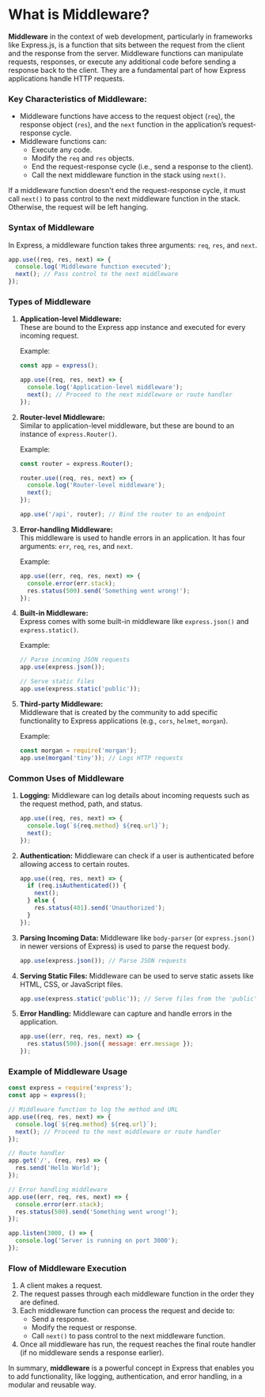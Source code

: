 # What is Middleware?

**Middleware** in the context of web development, particularly in frameworks like Express.js, is a function that sits between the request from the client and the response from the server. Middleware functions can manipulate requests, responses, or execute any additional code before sending a response back to the client. They are a fundamental part of how Express applications handle HTTP requests.

### Key Characteristics of Middleware:
- Middleware functions have access to the request object (`req`), the response object (`res`), and the `next` function in the application’s request-response cycle.
- Middleware functions can:
  - Execute any code.
  - Modify the `req` and `res` objects.
  - End the request-response cycle (i.e., send a response to the client).
  - Call the next middleware function in the stack using `next()`.

If a middleware function doesn't end the request-response cycle, it must call `next()` to pass control to the next middleware function in the stack. Otherwise, the request will be left hanging.

### Syntax of Middleware
In Express, a middleware function takes three arguments: `req`, `res`, and `next`.

```js
app.use((req, res, next) => {
  console.log('Middleware function executed');
  next(); // Pass control to the next middleware
});
```

### Types of Middleware

1. **Application-level Middleware:**  
   These are bound to the Express app instance and executed for every incoming request.

   Example:
   ```js
   const app = express();

   app.use((req, res, next) => {
     console.log('Application-level middleware');
     next(); // Proceed to the next middleware or route handler
   });
   ```

2. **Router-level Middleware:**  
   Similar to application-level middleware, but these are bound to an instance of `express.Router()`.

   Example:
   ```js
   const router = express.Router();

   router.use((req, res, next) => {
     console.log('Router-level middleware');
     next();
   });

   app.use('/api', router); // Bind the router to an endpoint
   ```

3. **Error-handling Middleware:**  
   This middleware is used to handle errors in an application. It has four arguments: `err`, `req`, `res`, and `next`.

   Example:
   ```js
   app.use((err, req, res, next) => {
     console.error(err.stack);
     res.status(500).send('Something went wrong!');
   });
   ```

4. **Built-in Middleware:**  
   Express comes with some built-in middleware like `express.json()` and `express.static()`.

   Example:
   ```js
   // Parse incoming JSON requests
   app.use(express.json());

   // Serve static files
   app.use(express.static('public'));
   ```

5. **Third-party Middleware:**  
   Middleware that is created by the community to add specific functionality to Express applications (e.g., `cors`, `helmet`, `morgan`).

   Example:
   ```js
   const morgan = require('morgan');
   app.use(morgan('tiny')); // Logs HTTP requests
   ```

### Common Uses of Middleware

1. **Logging:**
   Middleware can log details about incoming requests such as the request method, path, and status.

   ```js
   app.use((req, res, next) => {
     console.log(`${req.method} ${req.url}`);
     next();
   });
   ```

2. **Authentication:**
   Middleware can check if a user is authenticated before allowing access to certain routes.

   ```js
   app.use((req, res, next) => {
     if (req.isAuthenticated()) {
       next();
     } else {
       res.status(401).send('Unauthorized');
     }
   });
   ```

3. **Parsing Incoming Data:**
   Middleware like `body-parser` (or `express.json()` in newer versions of Express) is used to parse the request body.

   ```js
   app.use(express.json()); // Parse JSON requests
   ```

4. **Serving Static Files:**
   Middleware can be used to serve static assets like HTML, CSS, or JavaScript files.

   ```js
   app.use(express.static('public')); // Serve files from the 'public' folder
   ```

5. **Error Handling:**
   Middleware can capture and handle errors in the application.

   ```js
   app.use((err, req, res, next) => {
     res.status(500).json({ message: err.message });
   });
   ```

### Example of Middleware Usage

```js
const express = require('express');
const app = express();

// Middleware function to log the method and URL
app.use((req, res, next) => {
  console.log(`${req.method} ${req.url}`);
  next(); // Proceed to the next middleware or route handler
});

// Route handler
app.get('/', (req, res) => {
  res.send('Hello World');
});

// Error handling middleware
app.use((err, req, res, next) => {
  console.error(err.stack);
  res.status(500).send('Something went wrong!');
});

app.listen(3000, () => {
  console.log('Server is running on port 3000');
});
```

### Flow of Middleware Execution

1. A client makes a request.
2. The request passes through each middleware function in the order they are defined.
3. Each middleware function can process the request and decide to:
   - Send a response.
   - Modify the request or response.
   - Call `next()` to pass control to the next middleware function.
4. Once all middleware has run, the request reaches the final route handler (if no middleware sends a response earlier).

In summary, **middleware** is a powerful concept in Express that enables you to add functionality, like logging, authentication, and error handling, in a modular and reusable way.
